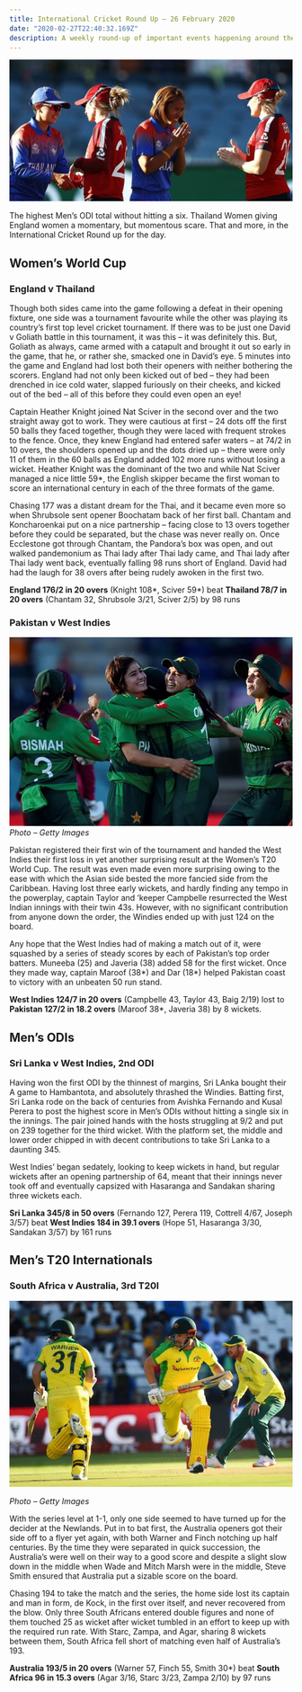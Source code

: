 ```yaml
---
title: International Cricket Round Up – 26 February 2020
date: "2020-02-27T22:40:32.169Z"
description: A weekly round-up of important events happening around the cricketing world.
---
```


![England and Thailand Team Women's Cricket Team Members](./Eng-v-Tha.jpg)

The highest Men’s ODI total without hitting a six. Thailand Women giving England women a momentary, but momentous scare. That and more, in the International Cricket Round up for the day.

## Women’s World Cup
### England v Thailand
Though both sides came into the game following a defeat in their opening fixture, one side was a tournament favourite while the other was playing its country’s first top level cricket tournament. If there was to be just one David v Goliath battle in this tournament, it was this – it was definitely this. But, Goliath as always, came armed with a catapult and brought it out so early in the game, that he, or rather she, smacked one in David’s eye. 5 minutes into the game and England had lost both their openers with neither bothering the scorers. England had not only been kicked out of bed – they had been drenched in ice cold water, slapped furiously on their cheeks, and kicked out of the bed – all of this before they could even open an eye!

Captain Heather Knight joined Nat Sciver in the second over and the two straight away got to work. They were cautious at first – 24 dots off the first 50 balls they faced together, though they were laced with frequent strokes to the fence. Once, they knew England had entered safer waters – at 74/2 in 10 overs, the shoulders opened up and the dots dried up – there were only 11 of them in the 60 balls as England added 102 more runs without losing a wicket. Heather Knight was the dominant of the two and while Nat Sciver managed a nice little 59*, the English skipper became the first woman to score an international century in each of the three formats of the game.

Chasing 177 was a distant dream for the Thai, and it became even more so when Shrubsole sent opener Boochatam back of her first ball. Chantam and Koncharoenkai put on a nice partnership – facing close to 13 overs together before they could be separated, but the chase was never really on. Once Ecclestone got through Chantam, the Pandora’s box was open, and out walked pandemonium as Thai lady after Thai lady came, and Thai lady after Thai lady went back, eventually falling 98 runs short of England. David had had the laugh for 38 overs after being rudely awoken in the first two.

**England 176/2 in 20 overs** (Knight 108*, Sciver 59*) beat **Thailand 78/7 in 20 overs** (Chantam 32, Shrubsole 3/21, Sciver 2/5) by 98 runs

### Pakistan v West Indies

![Paksitan Women's Cricket Team Members](./PAKW-v-WIW.jpg)
*Photo – Getty Images*

Pakistan registered their first win of the tournament and handed the West Indies their first loss in yet another surprising result at the Women’s T20 World Cup. The result was even made even more surprising owing to the ease with which the Asian side bested the more fancied side from the Caribbean.
Having lost three early wickets, and hardly finding any tempo in the powerplay, captain Taylor and ‘keeper Campbelle resurrected the West Indian innings with their twin 43s. However, with no significant contribution from anyone down the order, the Windies ended up with just 124 on the board.

Any hope that the West Indies had of making a match out of it, were squashed by a series of steady scores by each of Pakistan’s top order batters. Muneeba (25) and Javeria (38) added 58 for the first wicket. Once they made way, captain Maroof (38*) and Dar (18*) helped Pakistan coast to victory with an unbeaten 50 run stand.

**West Indies 124/7 in 20 overs** (Campbelle 43, Taylor 43, Baig 2/19) lost to **Pakistan 127/2 in 18.2 overs** (Maroof 38*, Javeria 38) by 8 wickets.

## Men’s ODIs
### Sri Lanka v West Indies, 2nd ODI
Having won the first ODI by the thinnest of margins, Sri LAnka bought their A game to Hambantota, and absolutely thrashed the Windies. Batting first, Sri Lanka rode on the back of centuries from Avishka Fernando and Kusal Perera to post the highest score in Men’s ODIs without hitting a single six in the innings. The pair joined hands with the hosts struggling at 9/2 and put on 239 together for the third wicket. With the platform set, the middle and lower order chipped in with decent contributions to take Sri Lanka to a daunting 345.

West Indies’ began sedately, looking to keep wickets in hand, but regular wickets after an opening partnership of 64, meant that their innings never took off and eventually capsized with Hasaranga and Sandakan sharing three wickets each.

**Sri Lanka 345/8 in 50 overs** (Fernando 127, Perera 119, Cottrell 4/67, Joseph 3/57) beat **West Indies 184 in 39.1 overs** (Hope 51, Hasaranga 3/30, Sandakan 3/57) by 161 runs

## Men’s T20 Internationals
### South Africa v Australia, 3rd T20I

![Australian Batsmen taking a quick run](./Aus-v-Sa-3T20I.jpg)

*Photo – Getty Images*

With the series level at 1-1, only one side seemed to have turned up for the decider at the Newlands. Put in to bat first, the Australia openers got their side off to a flyer yet again, with both Warner and Finch notching up half centuries. By the time they were separated in quick succession, the Australia’s were well on their way to a good score and despite a slight slow down in the middle when Wade and Mitch Marsh were in the middle, Steve Smith ensured that Australia put a sizable score on the board.

Chasing 194 to take the match and the series, the home side lost its captain and man in form, de Kock, in the first over itself, and never recovered from the blow. Only three South Africans entered double figures and none of them touched 25 as wicket after wicket tumbled in an effort to keep up with the required run rate. With Starc, Zampa, and Agar, sharing 8 wickets between them, South Africa fell short of matching even half of Australia’s 193.

**Australia 193/5 in 20 overs** (Warner 57, Finch 55, Smith 30*) beat **South Africa 96 in 15.3 overs** (Agar 3/16, Starc 3/23, Zampa 2/10) by 97 runs